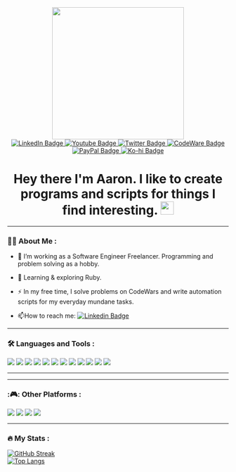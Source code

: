 <div id="header" align="center">
  <img src="https://media.giphy.com/media/qgQUggAC3Pfv687qPC/giphy.gif" width="300"/>
  <div id="badges">
    <a href="https://www.linkedin.com/in/aaron-ashcraft-2ba6831a1/">
      <img src="https://img.shields.io/badge/LinkedIn-blue?style=for-the-badge&logo=linkedin&logoColor=white" alt="LinkedIn Badge"/>
    </a>
    <a href="https://www.youtube.com/channel/UC9b51-_x1Ht6CqZccQGMJtw">
      <img src="https://img.shields.io/badge/YouTube-red?style=for-the-badge&logo=youtube&logoColor=white" alt="Youtube Badge"/>
    </a>
    <a href="https://twitter.com/Blinker11696">
      <img src="https://img.shields.io/badge/Twitter-blue?style=for-the-badge&logo=twitter&logoColor=white" alt="Twitter Badge"/>
    </a>
    <a href="https://www.codewars.com/users/Blinker">
      <img src="https://img.shields.io/badge/Codewars-B1361E?style=for-the-badge&logo=Codewars&logoColor=white" alt="CodeWare Badge"/>
    </a>
    <a href="https://www.codewars.com/users/Blinker">
      <img src="https://img.shields.io/badge/PayPal-00457C?style=for-the-badge&logo=paypal&logoColor=white" alt="PayPal Badge"/>
    </a>
    <a href="https://ko-fi.com/blinker1166">
      <img src="https://img.shields.io/badge/Ko--fi-F16061?style=for-the-badge&logo=ko-fi&logoColor=white" alt="Ko-hi Badge"/>
    </a>
    
  </div>
  
  <img src="https://komarev.com/ghpvc/?username=Aaron560&style=flat-square&color=blue" alt=""/>
  
  <h1>
    Hey there I'm Aaron. I like to create programs and scripts for things I find interesting.
    <img src="https://media.giphy.com/media/hvRJCLFzcasrR4ia7z/giphy.gif" width="30px"/>
  </h1>
</div>

---

### :man_technologist: About Me :
- :telescope: I’m working as a Software Engineer Freelancer. Programming and problem solving as a hobby.

- :seedling: Learning & exploring Ruby.

- :zap: In my free time, I solve problems on CodeWars and write automation scripts for my everyday mundane tasks.

- :mailbox:How to reach me: [![Linkedin Badge](https://img.shields.io/badge/-Aaron560-blue?style=flat&logo=Linkedin&logoColor=white)](https://www.linkedin.com/in/aaron-ashcraft-2ba6831a1/)

---

### :hammer_and_wrench: Languages and Tools :
<div>
  <img src="https://img.shields.io/badge/GIT-E44C30?style=for-the-badge&logo=git&logoColor=white"/>
  <img src="https://img.shields.io/badge/powershell-5391FE?style=for-the-badge&logo=powershell&logoColor=white"/>
  <img src="https://img.shields.io/badge/Ruby-CC342D?style=for-the-badge&logo=ruby&logoColor=white"/>
  <img src="https://img.shields.io/badge/Python-FFD43B?style=for-the-badge&logo=python&logoColor=blue"/>
  <img src="https://img.shields.io/badge/JavaScript-323330?style=for-the-badge&logo=javascript&logoColor=F7DF1E"/>
  <img src="https://img.shields.io/badge/HTML5-E34F26?style=for-the-badge&logo=html5&logoColor=white"/>
  <img src="https://img.shields.io/badge/VSCode-0078D4?style=for-the-badge&logo=visual%20studio%20code&logoColor=white"/>
  <img src="https://img.shields.io/badge/MySQL-005C84?style=for-the-badge&logo=mysql&logoColor=white"/>
  <img src="https://img.shields.io/badge/CSS3-1572B6?style=for-the-badge&logo=css3&logoColor=white"/>
  <img src="https://img.shields.io/badge/C%23-239120?style=for-the-badge&logo=c-sharp&logoColor=white"/>
  <img src="https://img.shields.io/badge/Node.js-339933?style=for-the-badge&logo=nodedotjs&logoColor=white"/>
  <img src="https://img.shields.io/badge/GitHub-100000?style=for-the-badge&logo=github&logoColor=white"/>
</div>

---

---

### :🎮: Other Platforms :
<div>
  <img src="https://img.shields.io/badge/Battle.net-000?style=for-the-badge&logo=battle.net&logoColor=148EFF"/>
  <img src="https://img.shields.io/badge/Epic%20Games-313131?style=for-the-badge&logo=Epic%20Games&logoColor=white"/>
  <img src="https://img.shields.io/badge/Steam-000000?style=for-the-badge&logo=steam&logoColor=white"/>
  <img src="https://img.shields.io/badge/Discord-5865F2?style=for-the-badge&logo=discord&logoColor=white"/>
</div>

---

### :fire: My Stats :
[![GitHub Streak](http://github-readme-streak-stats.herokuapp.com?user=Aaron560&theme=vue-dark&date_format=n%2Fj%5B%2FY%5D)](https://git.io/streak-stats)
<br />
[![Top Langs](https://github-readme-stats.vercel.app/api/top-langs/?username=Aaron560)](https://github.com/anuraghazra/github-readme-stats)

<!---
Aaron560/Aaron560 is a ✨ special ✨ repository because its `README.md` (this file) appears on your GitHub profile.
You can click the Preview link to take a look at your changes.
--->
